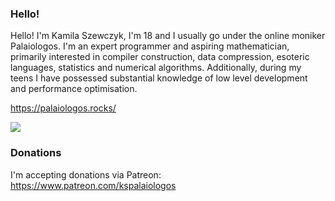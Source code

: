 ### Hello!

Hello! I'm Kamila Szewczyk, I'm 18 and I usually go under the online moniker Palaiologos.
I'm an expert programmer and aspiring mathematician, primarily interested in compiler construction, data compression, esoteric languages, statistics and numerical algorithms. Additionally, during my teens I have possessed substantial knowledge of low level development and performance optimisation.

https://palaiologos.rocks/

![](https://komarev.com/ghpvc/?username=kspalaiologos&color=ff69b4)

### Donations

I'm accepting donations via Patreon: https://www.patreon.com/kspalaiologos
